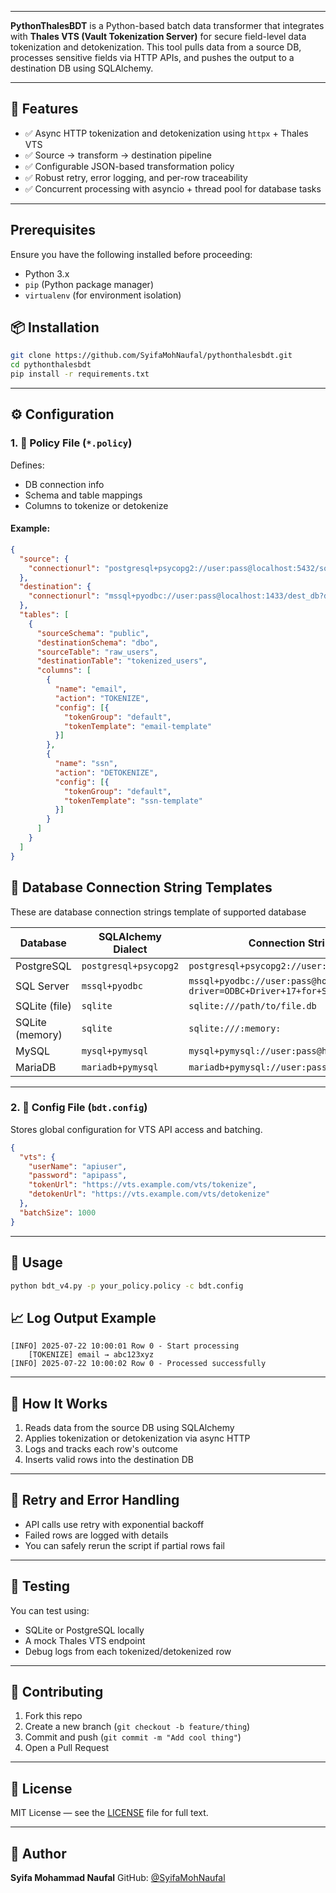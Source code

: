 
---

**PythonThalesBDT** is a Python-based batch data transformer that integrates with **Thales VTS (Vault Tokenization Server)** for secure field-level data tokenization and detokenization. This tool pulls data from a source DB, processes sensitive fields via HTTP APIs, and pushes the output to a destination DB using SQLAlchemy.

---

## 🚀 Features

- ✅ Async HTTP tokenization and detokenization using `httpx` + Thales VTS
- ✅ Source → transform → destination pipeline
- ✅ Configurable JSON-based transformation policy
- ✅ Robust retry, error logging, and per-row traceability
- ✅ Concurrent processing with asyncio + thread pool for database tasks

---
## Prerequisites
Ensure you have the following installed before proceeding:
- Python 3.x
- `pip` (Python package manager)
- `virtualenv` (for environment isolation)

## 📦 Installation

```bash
git clone https://github.com/SyifaMohNaufal/pythonthalesbdt.git
cd pythonthalesbdt
pip install -r requirements.txt
````

---

## ⚙️ Configuration

### 1. 🔧 Policy File (`*.policy`)

Defines:

* DB connection info
* Schema and table mappings
* Columns to tokenize or detokenize

#### Example:

```json
{
  "source": {
    "connectionurl": "postgresql+psycopg2://user:pass@localhost:5432/source_db"
  },
  "destination": {
    "connectionurl": "mssql+pyodbc://user:pass@localhost:1433/dest_db?driver=ODBC+Driver+17+for+SQL+Server"
  },
  "tables": [
    {
      "sourceSchema": "public",
      "destinationSchema": "dbo",
      "sourceTable": "raw_users",
      "destinationTable": "tokenized_users",
      "columns": [
        {
          "name": "email",
          "action": "TOKENIZE",
          "config": [{
            "tokenGroup": "default",
            "tokenTemplate": "email-template"
          }]
        },
        {
          "name": "ssn",
          "action": "DETOKENIZE",
          "config": [{
            "tokenGroup": "default",
            "tokenTemplate": "ssn-template"
          }]
        }
      ]
    }
  ]
}
```

## 🔌 Database Connection String Templates
These are database connection strings template of supported database

| Database                      | SQLAlchemy Dialect    | Connection String Format                                                         |
| ----------------------------- | --------------------- | -------------------------------------------------------------------------------- |
| PostgreSQL                    | `postgresql+psycopg2` | `postgresql+psycopg2://user:pass@host:5432/dbname`                               |
| SQL Server                    | `mssql+pyodbc`        | `mssql+pyodbc://user:pass@host:1433/dbname?driver=ODBC+Driver+17+for+SQL+Server` |
| SQLite (file)                 | `sqlite`              | `sqlite:///path/to/file.db`                                                      |
| SQLite (memory)               | `sqlite`              | `sqlite:///:memory:`                                                             |
| MySQL                         | `mysql+pymysql`       | `mysql+pymysql://user:pass@host:3306/dbname`                                     |                                    |
| MariaDB                       | `mariadb+pymysql`     | `mariadb+pymysql://user:pass@host:3306/dbname`                                   |

---

### 2. 🔐 Config File (`bdt.config`)

Stores global configuration for VTS API access and batching.

```json
{
  "vts": {
    "userName": "apiuser",
    "password": "apipass",
    "tokenUrl": "https://vts.example.com/vts/tokenize",
    "detokenUrl": "https://vts.example.com/vts/detokenize"
  },
  "batchSize": 1000
}
```

---

## 🧪 Usage

```bash
python bdt_v4.py -p your_policy.policy -c bdt.config
```



## 📈 Log Output Example

```
[INFO] 2025-07-22 10:00:01 Row 0 - Start processing
    [TOKENIZE] email → abc123xyz
[INFO] 2025-07-22 10:00:02 Row 0 - Processed successfully
```

---

## 🧵 How It Works

1. Reads data from the source DB using SQLAlchemy
2. Applies tokenization or detokenization via async HTTP
3. Logs and tracks each row's outcome
4. Inserts valid rows into the destination DB

---

## 🔁 Retry and Error Handling

* API calls use retry with exponential backoff
* Failed rows are logged with details
* You can safely rerun the script if partial rows fail

---

## 🧪 Testing

You can test using:

* SQLite or PostgreSQL locally
* A mock Thales VTS endpoint
* Debug logs from each tokenized/detokenized row

---

## 🤝 Contributing

1. Fork this repo
2. Create a new branch (`git checkout -b feature/thing`)
3. Commit and push (`git commit -m "Add cool thing"`)
4. Open a Pull Request

---

## 📄 License

MIT License — see the [LICENSE](LICENSE) file for full text.

---

## 👤 Author

**Syifa Mohammad Naufal**
GitHub: [@SyifaMohNaufal](https://github.com/SyifaMohNaufal)
